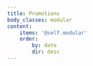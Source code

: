 ```yaml
---
title: Promotions
body_classes: modular
content:
    items: '@self.modular'
    order:
        by: date
        dir: desc
---
```


			
			
